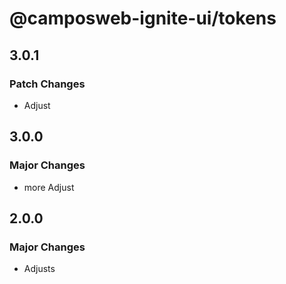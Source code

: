 # @camposweb-ignite-ui/tokens

## 3.0.1

### Patch Changes

- Adjust

## 3.0.0

### Major Changes

- more Adjust

## 2.0.0

### Major Changes

- Adjusts
